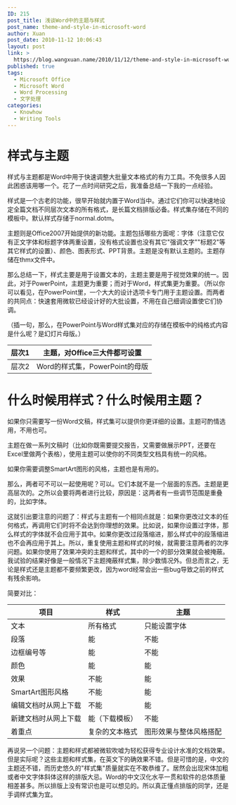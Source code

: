 ```yaml
---
ID: 215
post_title: 浅谈Word中的主题与样式
post_name: theme-and-style-in-microsoft-word
author: Xuan
post_date: 2010-11-12 10:06:43
layout: post
link: >
  https://blog.wangxuan.name/2010/11/12/theme-and-style-in-microsoft-word/
published: true
tags:
  - Microsoft Office
  - Microsoft Word
  - Word Processing
  - 文字处理
categories:
  - Knowhow
  - Writing Tools
---
```

# 样式与主题

样式与主题都是Word中用于快速调整大批量文本格式的有力工具。不免很多人因此困惑该用哪一个。花了一点时间研究之后，我准备总结一下我的一点经验。

样式是一个古老的功能，很早开始就内置于Word当中。通过它们你可以快速地设定全篇文档不同层次文本的所有格式，是长篇文档排版必备。样式集存储在不同的模板中。默认样式存储于normal.dotm。

主题则是Office2007开始提供的新功能。主题包括哪些方面呢：字体（注意它仅有正文字体和标题字体两重设置，没有格式设置也没有其它"强调文字""标题2"等其它样式的设置）、颜色、图表形式、PPT背景。主题是没有默认主题的。主题存储在thmx文件中。

那么总结一下，样式主要是用于设置文本的，主题主要是用于视觉效果的统一。因此，对于PowerPoint，主题更为重要；而对于Word，样式集更为重要。（所以你可以看见，在PowerPoint里，一个大大的设计选项卡专门用于主题设置。而两者的共同点：快速套用微软已经设计好的大批设置，不用在自己细调设置使它们协调。 

（插一句，那么，在PowerPoint与Word样式集对应的存储在模板中的纯格式内容是什么呢？是幻灯片母版。）

| 层次1 | 主题，对Office三大件都可设置   |
|-------|--------------------------------|
| 层次2 | Word的样式集，PowerPoint的母版 |


# 什么时候用样式？什么时候用主题？

如果你只需要写一份Word文稿，样式集可以提供你更详细的设置。主题可酌情选用，不用也可。

主题在做一系列文稿时（比如你既需要提交报告，又需要做展示PPT，还要在Excel里做两个表格），使用主题可以使你的不同类型文档具有统一的风格。

如果你需要调整SmartArt图形的风格，主题也是有用的。

那么，两者可不可以一起使用呢？可以。它们本就不是一个层面的东西。主题是更高层次的。之所以会要将两者进行比较，原因是：这两者有一些调节范围是重叠的，比如字体。

这就引出要注意的问题了：样式与主题有一个相同点就是：如果你更改过文本的任何格式，再调用它们时将不会达到你理想的效果。比如说，如果你设置过字体，那么样式的字体就不会应用于其中。如果你更改过段落缩进，那么样式中的段落缩进也不会再应用于其上。所以，重复使用主题和样式的时候，就需要注意两者的次序问题。如果你使用了效果冲突的主题和样式，其中的一个的部分效果就会被掩蔽。我试验的结果好像是一般情况下主题掩蔽样式集，除少数情况外。但总而言之，无论是样式还是主题都不要频繁更改，因为word经常会出一些bug导致之前的样式有残余影响。

简要对比：

| 项目                 | 样式           | 主题                   |
|----------------------|----------------|------------------------|
| 文本                 | 所有格式       | 只能设置字体           |
| 段落                 | 能             | 不能                   |
| 边框编号等           | 能             | 不能                   |
| 颜色                 | 能             | 能                     |
| 效果                 | 不能           | 能                     |
| SmartArt图形风格     | 不能           | 能                     |
| 编辑文档时从网上下载 | 不能           | 能                     |
| 新建文档时从网上下载 | 能（下载模板） | 不能                   |
| 着重点               | 复杂的文本格式 | 图形效果与整体风格搭配 |


再说另一个问题：主题和样式都被微软吹嘘为轻松获得专业设计水准的文档效果。但是实际呢？这些主题和样式集，在英文下的确效果不错。但是可惜的是，中文的主题还不错，而历史悠久的"样式集"质量就实在不敢恭维了。居然会出现宋体加粗或者中文字体斜体这样的排版大忌。Word的中文汉化水平一贯和软件的总体质量相差甚多。所以排版上没有常识也是可以想见的。所以真正懂点排版的同学，还是手调样式集为宜。
